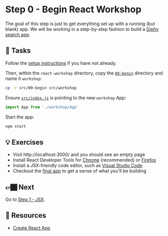 # Step 0 - Begin React Workshop

The goal of this step is just to get everything set up with a running (but blank) app. We will be working in a step-by-step fashion to build a [Giphy search app](https://react-workshop.benmvp.com/).

## 📝 Tasks

Follow the [setup instructions](../../#setup) if you have not already.

Then, within the `react-workshop` directory, copy the [`00-begin`](./) directory and name it `workshop`:

```sh
cp -r src/00-begin src/workshop
```

Ensure [`src/index.js`](../index.js#L3) is pointing to the new `workshop` App:

```js
import App from './workshop/App'
```

Start the app:

```sh
npm start
```

## 💡 Exercises

- Visit http://localhost:3000/ and you should see an empty page
- Install React Developer Tools for [Chrome](https://chrome.google.com/webstore/detail/react-developer-tools/fmkadmapgofadopljbjfkapdkoienihi) (recommended) or [Firefox](https://addons.mozilla.org/en-GB/firefox/addon/react-devtools/)
- Install a JSX-friendly code editor, such as [Visual Studio Code](https://code.visualstudio.com/)
- Checkout the [final app](https://react-workshop.benmvp.com/) to get a sense of what you'll be building

## 👉🏾 Next

Go to [Step 1 - JSX](../01-jsx/).

## 📕 Resources

- [Create React App](https://create-react-app.dev/)
